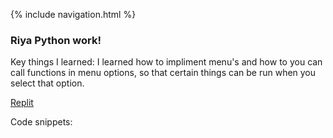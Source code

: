 {% include navigation.html %}
### Riya Python work!
Key things I learned: I learned how to impliment menu's and how to you can call functions in menu options, so that certain things can be run when you select that option.

[Replit](https://replit.com/join/yyjjhlrave-ranand2445)

Code snippets:
